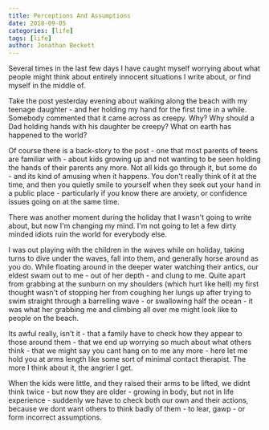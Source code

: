 ```yaml
---
title: Perceptions And Assumptions
date: 2018-09-05
categories: [life]
tags: [life]
author: Jonathan Beckett
---
```


Several times in the last few days I have caught myself worrying about what people might think about entirely innocent situations I write about, or find myself in the middle of.

Take the post yesterday evening about walking along the beach with my teenage daughter - and her holding my hand for the first time in a while. Somebody commented that it came across as creepy. Why? Why should a Dad holding hands with his daughter be creepy? What on earth has happened to the world?

Of course there is a back-story to the post - one that most parents of teens are familiar with - about kids growing up and not wanting to be seen holding the hands of their parents any more. Not all kids go through it, but some do - and its kind of amusing when it happens. You don't really think of it at the time, and then you quietly smile to yourself when they seek out your hand in a public place - particularly if you know there are anxiety, or confidence issues going on at the same time.

There was another moment during the holiday that I wasn't going to write about, but now I'm changing my mind. I'm not going to let a few dirty minded idiots ruin the world for everybody else.

I was out playing with the children in the waves while on holiday, taking turns to dive under the waves, fall into them, and generally horse around as you do. While floating around in the deeper water watching their antics, our eldest swam out to me - out of her depth - and clung to me. Quite apart from grabbing at the sunburn on my shoulders (which hurt like hell) my first thought wasn't of stopping her from coughing her lungs up after trying to swim straight through a barrelling wave - or swallowing half the ocean - it was what her grabbing me and climbing all over me might look like to people on the beach.

Its awful really, isn't it - that a family have to check how they appear to those around them - that we end up worrying so much about what others think - that we might say you cant hang on to me any more - here let me hold you at arms length like some sort of minimal contact therapist. The more I think about it, the angrier I get.

When the kids were little, and they raised their arms to be lifted, we didnt think twice - but now they are older - growing in body, but not in life experience - suddenly we have to check both our own and their actions, because we dont want others to think badly of them - to lear, gawp - or form incorrect assumptions.